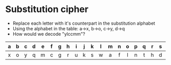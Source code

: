 # Substitution cipher

* Replace each letter with it's counterpart in the substitution alphabet
* Using the alphabet in the table: a->x, b->o, c->y, d->q
* How would we decode "ylccmm"?

a|b|c|d|e|f|g|h|i|j|k|l|m|n|o|p|q|r|s|t|u|v|w|x|y|z
:-----:|:-----:|:-----:|:-----:|:-----:|:-----:|:-----:|:-----:|:-----:|:-----:|:-----:|:-----:|:-----:|:-----:|:-----:|:-----:|:-----:|:-----:|:-----:|:-----:|:-----:|:-----:|:-----:|:-----:|:-----:|:-----:
x|o|y|q|m|c|g|r|u|k|s|w|a|f|l|n|t|h|d|j|p|z|i|b|e|v
